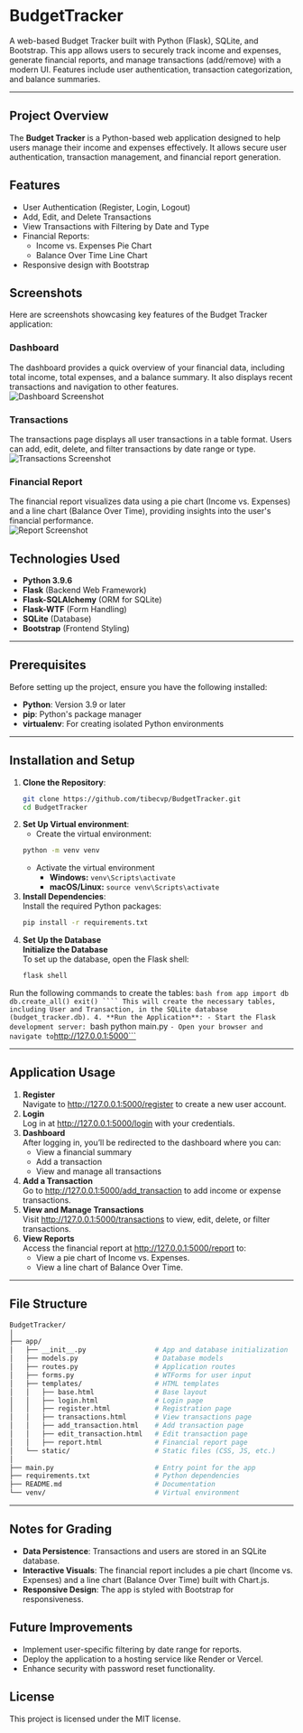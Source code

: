 # BudgetTracker
A web-based Budget Tracker built with Python (Flask), SQLite, and Bootstrap. This app allows users to securely track income and expenses, generate financial reports, and manage transactions (add/remove) with a modern UI. Features include user authentication, transaction categorization, and balance summaries.

---

## Project Overview
The **Budget Tracker** is a Python-based web application designed to help users manage their income and expenses effectively. It allows secure user authentication, transaction management, and financial report generation.

## Features
- User Authentication (Register, Login, Logout)
- Add, Edit, and Delete Transactions
- View Transactions with Filtering by Date and Type
- Financial Reports:
  - Income vs. Expenses Pie Chart
  - Balance Over Time Line Chart
- Responsive design with Bootstrap

## Screenshots

Here are screenshots showcasing key features of the Budget Tracker application:

### Dashboard
The dashboard provides a quick overview of your financial data, including total income, total expenses, and a balance summary. It also displays recent transactions and navigation to other features.  
![Dashboard Screenshot](./screenshots/dashboard.jpeg)

### Transactions
The transactions page displays all user transactions in a table format. Users can add, edit, delete, and filter transactions by date range or type.  
![Transactions Screenshot](./screenshots/transactions.jpeg)

### Financial Report
The financial report visualizes data using a pie chart (Income vs. Expenses) and a line chart (Balance Over Time), providing insights into the user's financial performance.  
![Report Screenshot](./screenshots/report.jpeg)

## Technologies Used
- **Python 3.9.6**
- **Flask** (Backend Web Framework)
- **Flask-SQLAlchemy** (ORM for SQLite)
- **Flask-WTF** (Form Handling)
- **SQLite** (Database)
- **Bootstrap** (Frontend Styling)

---

## Prerequisites

Before setting up the project, ensure you have the following installed:
- **Python**: Version 3.9 or later
- **pip**: Python's package manager
- **virtualenv**: For creating isolated Python environments

---

## Installation and Setup
1. **Clone the Repository**:
   ```bash
   git clone https://github.com/tibecvp/BudgetTracker.git
   cd BudgetTracker
   ```
2. **Set Up Virtual environment**:
    - Create the virtual environment:
    ```bash
    python -m venv venv
    ```
    - Activate the virtual environment
      - **Windows:** ```venv\Scripts\activate```
      - **macOS/Linux:** ```source venv\Scripts\activate```
3. **Install Dependencies**:  
    Install the required Python packages:
    ```bash
    pip install -r requirements.txt
    ````
4. **Set Up the Database**  
**Initialize the Database**  
To set up the database, open the Flask shell:
    ```bash
    flask shell
    ````  
Run the following commands to create the tables:
    ```bash
    from app import db
    db.create_all()
    exit()
    ````
This will create the necessary tables, including User and Transaction, in the SQLite database (budget_tracker.db).
4. **Run the Application**:
    - Start the Flask development server:
    ```bash
    python main.py
    ```
    - Open your browser and navigate to ```http://127.0.0.1:5000```

---

## Application Usage
1. **Register**  
  Navigate to http://127.0.0.1:5000/register to create a new user account.
2. **Login**  
  Log in at http://127.0.0.1:5000/login with your credentials.
3. **Dashboard**  
  After logging in, you’ll be redirected to the dashboard where you can:
    - View a financial summary
    - Add a transaction
    - View and manage all transactions
4. **Add a Transaction**  
  Go to http://127.0.0.1:5000/add_transaction to add income or expense transactions.
5. **View and Manage Transactions**  
  Visit http://127.0.0.1:5000/transactions to view, edit, delete, or filter transactions.
6. **View Reports**  
  Access the financial report at http://127.0.0.1:5000/report to:
    - View a pie chart of Income vs. Expenses.
    - View a line chart of Balance Over Time.

---

## File Structure
```graphql
BudgetTracker/
│
├── app/
│   ├── __init__.py                 # App and database initialization
│   ├── models.py                   # Database models
│   ├── routes.py                   # Application routes
│   ├── forms.py                    # WTForms for user input
│   ├── templates/                  # HTML templates
│   │   ├── base.html               # Base layout
│   │   ├── login.html              # Login page
│   │   ├── register.html           # Registration page
│   │   ├── transactions.html       # View transactions page
│   │   ├── add_transaction.html    # Add transaction page
│   │   ├── edit_transaction.html   # Edit transaction page
│   │   ├── report.html             # Financial report page
│   └── static/                     # Static files (CSS, JS, etc.)
│
├── main.py                         # Entry point for the app
├── requirements.txt                # Python dependencies
├── README.md                       # Documentation
└── venv/                           # Virtual environment
```

---

## Notes for Grading
- **Data Persistence**: Transactions and users are stored in an SQLite database.
- **Interactive Visuals**: The financial report includes a pie chart (Income vs. Expenses) and a line chart (Balance Over Time) built with Chart.js.
- **Responsive Design**: The app is styled with Bootstrap for responsiveness.

## Future Improvements
- Implement user-specific filtering by date range for reports.
- Deploy the application to a hosting service like Render or Vercel.
- Enhance security with password reset functionality.

## License
This project is licensed under the MIT license.